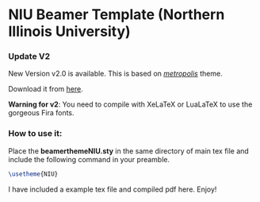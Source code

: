 # NIU Beamer Template (Northern Illinois University)

### Update V2
New Version v2.0 is available. This is based on [*metropolis*](https://github.com/matze/mtheme) theme.

Download it from [here](https://github.com/singh-ramanpreet/niu-beamer/releases).

**Warning for v2**: You need to compile with XeLaTeX or LuaLaTeX to use the gorgeous Fira fonts.

### How to use it:

Place the **beamerthemeNIU.sty** in the same directory of main tex file and include the following command in your preamble.

```tex
\usetheme{NIU}
```

I have included a example tex file and compiled pdf here.
Enjoy!

